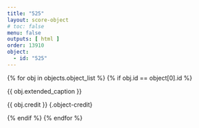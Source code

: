 ```yaml
---
title: "525"
layout: score-object
# toc: false
menu: false
outputs: [ html ]
order: 13910
object:
  - id: "525"
---
```


{% for obj in objects.object_list %}
{% if obj.id == object[0].id %}

{{ obj.extended_caption }}

{{ obj.credit }} {.object-credit}

{% endif %}
{% endfor %}
